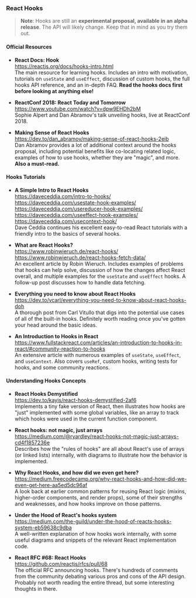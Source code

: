 ### React Hooks

> **Note**: Hooks are still an **experimental proposal, available in an alpha release**.  The API will likely change.  Keep that in mind as you try them out.


#### Official Resources

- **React Docs: Hook**  
  https://reactjs.org/docs/hooks-intro.html  
  The main resource for learning hooks.  Includes an intro with motivation, tutorials on `useState` and `useEffect`, discussion of custom hooks, the full hooks API reference, and an in-depth FAQ.  **Read the hooks docs first before looking at anything else!**
  
- **ReactConf 2018: React Today and Tomorrow**  
  https://www.youtube.com/watch?v=dpw9EHDh2bM  
  Sophie Alpert and Dan Abramov's talk unveiling hooks, live at ReactConf 2018.
  
- **Making Sense of React Hooks**  
  https://dev.to/dan_abramov/making-sense-of-react-hooks-2eib  
  Dan Abramov provides a lot of additional context around the hooks proposal, including potential benefits like co-locating related logic, examples of how to use hooks, whether they are "magic", and more.  **Also a must-read.**
  
  
#### Hooks Tutorials

- **A Simple Intro to React Hooks**  
  https://daveceddia.com/intro-to-hooks/  
  https://daveceddia.com/usestate-hook-examples/  
  https://daveceddia.com/usereducer-hook-examples/  
  https://daveceddia.com/useeffect-hook-examples/  
  https://daveceddia.com/usecontext-hook/  
  Dave Ceddia continues his excellent easy-to-read React tutorials with a friendly intro to the basics of several hooks.
  
- **What are React Hooks?**  
  https://www.robinwieruch.de/react-hooks/  
  https://www.robinwieruch.de/react-hooks-fetch-data/  
  An excellent article by Robin Wieruch.  Includes examples of problems that hooks can help solve, discussion of how the changes affect React overall, and multiple examples for the `useState` and `useEffect` hooks.  A follow-up post discusses how to handle data fetching.
  
- **Everything you need to know about React Hooks**  
  https://dev.to/vcarl/everything-you-need-to-know-about-react-hooks-doh  
  A thorough post from Carl Vitullo that digs into the potential use cases of all of the built-in hooks.  Definitely worth reading once you've gotten your head around the basic ideas.

- **An Introduction to Hooks in React**  
  https://www.fullstackreact.com/articles/an-introduction-to-hooks-in-react/#community-reaction-to-hooks  
  An extensive article with numerous examples of `useState`, `useEffect`, and `useContext`.  Also covers `useRef`, custom hooks, writing tests for hooks, and some community reactions.


#### Understanding Hooks Concepts

- **React Hooks Demystified**  
  https://dev.to/kayis/react-hooks-demystified-2af6  
  Implements a tiny fake version of React, then illustrates how hooks are "just" implemented with some global variables, like an array to track which hooks were used in the current function component.
  
- **React hooks: not magic, just arrays**  
  https://medium.com/@ryardley/react-hooks-not-magic-just-arrays-cd4f1857236e  
  Describes how the "rules of hooks" are all about React's use of arrays (or linked lists) internally, with diagrams to illustrate how the behavior is implemented.
  
- **Why React Hooks, and how did we even get here?**  
  https://medium.freecodecamp.org/why-react-hooks-and-how-did-we-even-get-here-aa5ed5dc96af  
  A look back at earlier common patterns for reusing React logic (mixins, higher-order components, and render props), some of their strengths and weaknesses, and how hooks improve on those patterns.
  
- **Under the Hood of React's hooks system**  
  https://medium.com/the-guild/under-the-hood-of-reacts-hooks-system-eb59638c9dba  
  A well-written explanation of how hooks work internally, with some useful diagrams and snippets of the relevant React implementation code.

- **React RFC #68: React Hooks**  
  https://github.com/reactjs/rfcs/pull/68  
  The official RFC announcing hooks.  There's hundreds of comments from the community debating various pros and cons of the API design.  Probably not worth reading the entire thread, but some interesting thoughts in there.
